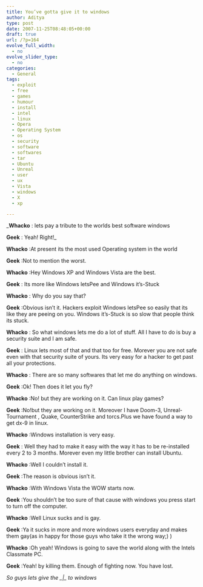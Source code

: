 ```yaml
---
title: You’ve gotta give it to windows
author: Aditya
type: post
date: 2007-11-25T08:48:05+00:00
draft: true
url: /?p=164
evolve_full_width:
  - no
evolve_slider_type:
  - no
categories:
  - General
tags:
  - exploit
  - free
  - games
  - humour
  - install
  - intel
  - linux
  - Opera
  - Operating System
  - os
  - security
  - software
  - softwares
  - tar
  - Ubuntu
  - Unreal
  - user
  - ux
  - Vista
  - windows
  - X
  - xp

---
```

_**Whacko** : lets pay a tribute to the worlds best software windows
  
**Geek** : Yeah! Right!_
  
**Whacko** :At present its the most used Operating system in the world
  
**Geek** :Not to mention the worst.
  
**Whacko** :Hey Windows XP and Windows Vista are the best.
  
**Geek** : Its more like Windows letsPee and Windows it&#8217;s-Stuck
  
**Whacko** : Why do you say that?
  
**Geek** :Obvious isn&#8217;t it. Hackers exploit Windows letsPee so easily that its like they are peeing on you. Windows it&#8217;s-Stuck is so slow that people think its stuck.
  
**Whacko** : So what windows lets me do a lot of stuff. All I have to do is buy a security suite and I am safe.
  
**Geek** : Linux lets most of that and that too for free. Morever you are not safe even with that security suite of yours. Its very easy for a hacker to get past all your protections.
  
**Whacko** : There are so many softwares that let me do anything on windows.
  
**Geek** :Ok! Then does it let you fly?
  
**Whacko** :No! but they are working on it. Can linux play games?
  
**Geek** :No!but they are working on it. Moreover I have Doom-3, Unreal-Tournament , Quake, CounterStrike and torcs.Plus we have found a way to get dx-9 in linux.
  
**Whacko** :Windows installation is very easy.
  
**Geek** : Well they had to make it easy with the way it has to be re-installed every 2 to 3 months. Morever even my little brother can install Ubuntu.
  
**Whacko** :Well I couldn&#8217;t install it.
  
**Geek** :The reason is obvious isn&#8217;t it.
  
**Whacko** :With Windows Vista the WOW starts now.
  
**Geek** :You shouldn&#8217;t be too sure of that cause with windows you press start to turn off the computer.
  
**Whacko** :Well Linux sucks and is gay.
  
**Geek** :Ya it sucks in more and more windows users everyday and makes them gay(as in happy for those guys who take it the wrong way;) )
  
**Whacko** :Oh yeah! Windows is going to save the world along with the Intels Classmate PC.
  
**Geek** :Yeah! by killing them. Enough of fighting now. You have lost.
  
_So guys lets give the \_|\_ to windows_